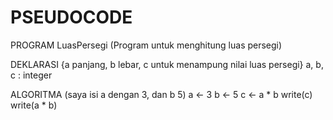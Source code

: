 # PSEUDOCODE
PROGRAM LuasPersegi
(Program untuk menghitung luas persegi)

DEKLARASI
{a panjang, b lebar, c untuk menampung nilai luas persegi}
a, b, c : integer

ALGORITMA
(saya isi a dengan 3, dan b 5)
a <- 3
b <- 5
c <- a * b
write(c)
write(a * b)
